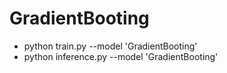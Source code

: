 # GradientBooting
- python train.py --model 'GradientBooting'
- python inference.py --model 'GradientBooting'